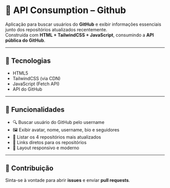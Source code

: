 # 📡 API Consumption – Github  

Aplicação para buscar usuários do **GitHub** e exibir informações essenciais junto dos repositórios atualizados recentemente.  
Construída com **HTML + TailwindCSS + JavaScript**, consumindo a **API pública do GitHub**.  

---

## 🚀 Tecnologias  
- HTML5  
- TailwindCSS (via CDN)  
- JavaScript (Fetch API)  
- API do GitHub  

---

## 🎯 Funcionalidades  
- 🔍 Buscar usuário do GitHub pelo username  
- 🖼️ Exibir avatar, nome, username, bio e seguidores  
- 📂 Listar os 4 repositórios mais atualizados  
- 🔗 Links diretos para os repositórios  
- 📱 Layout responsivo e moderno  

---


## 🤝 Contribuição  
Sinta-se à vontade para abrir **issues** e enviar **pull requests**.  
